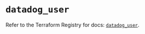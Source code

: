 # `datadog_user`

Refer to the Terraform Registry for docs: [`datadog_user`](https://registry.terraform.io/providers/datadog/datadog/3.58.0/docs/resources/user).

